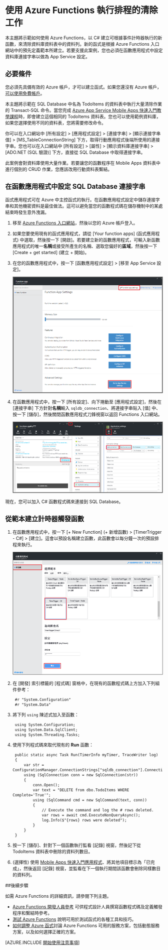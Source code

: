 <properties
   pageTitle="使用 Azure Functions 執行排程的清除工作 | Microsoft Azure"
   description="使用 Azure Functions 建立會根據事件計時器執行的 C# 函數。"
   services="functions"
   documentationCenter="na"
   authors="ggailey777"
   manager="erikre"
   editor=""
   tags=""
   />

<tags
   ms.service="functions"
   ms.devlang="multiple"
   ms.topic="article"
   ms.tgt_pltfrm="multiple"
   ms.workload="na"
   ms.date="09/26/2016"
   ms.author="glenga"/>
   
# 使用 Azure Functions 執行排程的清除工作

本主題將示範如何使用 Azure Functions，以 C# 建立可根據事件計時器執行的新函數，來清除資料庫資料表中的資料列。新的函式是根據 Azure Functions 入口網站中的預先定義範本所建立。若要支援此案例，您也必須在函數應用程式中設定資料庫連接字串以做為 App Service 設定。

## 必要條件 

您必須先具備有效的 Azure 帳戶，才可以建立函式。如果您還沒有 Azure 帳戶，[可以使用免費帳戶](https://azure.microsoft.com/free/)。

本主題將示範在 SQL Database 中名為 TodoItems 的資料表中執行大量清除作業的 Transact-SQL 命令。當您完成 [Azure App Service Mobile Apps 快速入門教學課程](../app-service-mobile/app-service-mobile-ios-get-started.md)時，即會建立這個相同的 TodoItems 資料表。您也可以使用範例資料庫，如果您選擇使用不同的資料表，您將需要修改命令。

你可以在入口網站中 [所有設定] > [應用程式設定] > [連接字串] > [顯示連接字串值] > [MS\_TableConnectionString] 下方，取得行動應用程式後端所使用的連接字串。您也可以在入口網站中 [所有設定] > [屬性] > [顯示資料庫連接字串] > [ADO.NET (SQL 驗證)] 下方，直接從 SQL Database 中取得連接字串。

此案例會對資料庫使用大量作業。若要讓您的函數程序在 Mobile Apps 資料表中進行個別的 CRUD 作業，您應該改用行動資料表繫結。

## 在函數應用程式中設定 SQL Database 連接字串

函式應用程式可在 Azure 中主控函式的執行。在函數應用程式設定中儲存連接字串和其他機密資料是最佳做法。這可以避免當您的函數程式碼在儲存機制中的某處結束時發生意外洩漏。

1. 移至 [Azure Functions 入口網站](https://functions.azure.com/signin)，然後以您的 Azure 帳戶登入。

2. 如果您要使用現有的函式應用程式，請從 [Your function apps] \(函式應用程式) 中選取，然後按一下 [開啟]。若要建立新的函數應用程式，可輸入新函數應用程式的唯一**名稱**或接受所產生的名稱、選取您偏好的**區域**，然後按一下 [Create + get started] \(建立 + 開始)。

3. 在您的函數應用程式中，按一下 [函數應用程式設定] > [移至 App Service 設定]。

	![函數應用程式設定刀鋒視窗](./media/functions-create-an-event-processing-function/functions-app-service-settings.png)

4. 在函數應用程式中，按一下 [所有設定]、向下捲動至 [應用程式設定]，然後在 [連接字串] 下方針對**名稱**輸入 `sqldb_connection`、將連接字串貼入 [值] 中、按一下 [儲存]，然後關閉函數應用程式刀鋒視窗以返回 Functions 入口網站。

    ![App Service 設定連接字串](./media/functions-create-an-event-processing-function/functions-app-service-settings-connection-strings.png)

現在，您可以加入 C# 函數程式碼來連接到 SQL Database。

## 從範本建立計時器觸發函數

1. 在函數應用程式中，按一下 [+ New Function] \(+ 新增函數) > [TimerTrigger - C#] > [建立]。這會以預設名稱建立函數，此函數會以每分鐘一次的預設排程來執行。

	![建立新的計時器觸發函數](./media/functions-create-an-event-processing-function/functions-create-new-timer-trigger.png)

2. 在 [開發] 索引標籤的 [程式碼] 窗格中，在現有的函數程式碼上方加入下列組件參考：

		#r "System.Configuration"
		#r "System.Data"

3. 將下列 `using` 陳述式加入至函數：

		using System.Configuration;
		using System.Data.SqlClient;
		using System.Threading.Tasks; 

4. 使用下列程式碼來取代現有的 **Run** 函數：

		public static async Task Run(TimerInfo myTimer, TraceWriter log)
		{
		    var str = ConfigurationManager.ConnectionStrings["sqldb_connection"].ConnectionString;
		    using (SqlConnection conn = new SqlConnection(str))
		    {
		        conn.Open();
		        var text = "DELETE from dbo.TodoItems WHERE Complete='True'";
		        using (SqlCommand cmd = new SqlCommand(text, conn))
		        {
					// Execute the command and log the # rows deleted.
		            var rows = await cmd.ExecuteNonQueryAsync();
		            log.Info($"{rows} rows were deleted");
		        }
		    }
		}

5. 按一下 [儲存]、針對下一個函數執行監看 [記錄] 視窗，然後記下從 TodoItems 資料表中刪除的資料列數目。

6. (選擇性) 使用 [Mobile Apps 快速入門應用程式](../app-service-mobile/app-service-mobile-ios-get-started.md)、將其他項目標示為「已完成」，然後返回 [記錄] 視窗，並監看在下一個執行期間該函數會刪除同樣數目的資料列。

##後續步驟

如需 Azure Functions 的詳細資訊，請參閱下列主題。

+ [Azure Functions 開發人員參考](functions-reference.md) 可供程式設計人員撰寫函數程式碼及定義觸發程序和繫結時參考。
+ [測試 Azure Functions](functions-test-a-function.md) 說明可用於測試函式的各種工具和技巧。
+ [如何調整 Azure 函式](functions-scale.md)討論 Azure Functions 可用的服務方案，包括動態服務方案，以及如何選擇正確的方案。

[AZURE.INCLUDE [開始使用注意事項](../../includes/functions-get-help.md)]

<!----HONumber=AcomDC_0928_2016-->